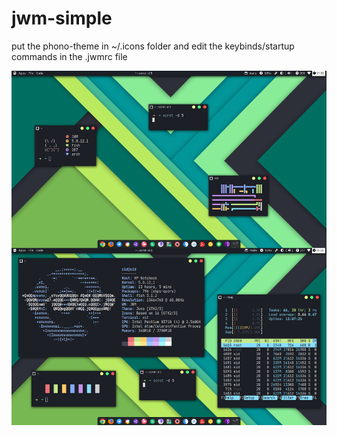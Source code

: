 # jwm-simple

put the phono-theme in ~/.icons folder and edit the keybinds/startup commands in the .jwmrc file


<img src ="https://raw.githubusercontent.com/siduck765/jwm-simple/master/jwm-simple.png">
